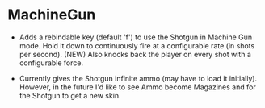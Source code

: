 # MachineGun

- Adds a rebindable key (default 'f') to use the Shotgun in Machine Gun mode. Hold it down to continuously fire at a configurable rate (in shots per second). (NEW) Also knocks back the player on every shot with a configurable force.

- Currently gives the Shotgun infinite ammo (may have to load it initially). However, in the future I'd like to see Ammo become Magazines and for the Shotgun to get a new skin.